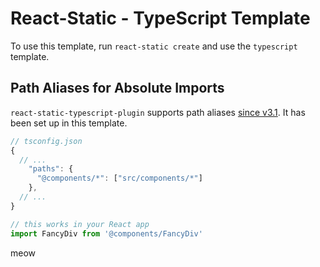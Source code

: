 # React-Static - TypeScript Template

To use this template, run `react-static create` and use the `typescript` template.

## Path Aliases for Absolute Imports

`react-static-typescript-plugin` supports path aliases [since v3.1](https://github.com/nozzle/react-static/pull/963#issuecomment-455596728). It has been set up in this template.

```js
// tsconfig.json
{
  // ...
    "paths": {
      "@components/*": ["src/components/*"]
    },
  // ...
}

// this works in your React app
import FancyDiv from '@components/FancyDiv'
```
meow
